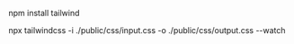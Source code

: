npm install tailwind

<!-- opsional untuk npx dibawah ini -->
npx tailwindcss -i ./public/css/input.css -o ./public/css/output.css --watch
